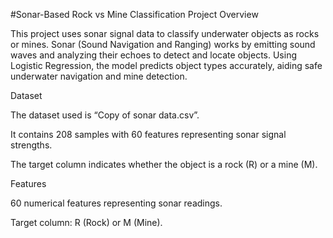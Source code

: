 #Sonar-Based Rock vs Mine Classification
Project Overview

This project uses sonar signal data to classify underwater objects as rocks or mines. Sonar (Sound Navigation and Ranging) works by emitting sound waves and analyzing their echoes to detect and locate objects. Using Logistic Regression, the model predicts object types accurately, aiding safe underwater navigation and mine detection.

Dataset

The dataset used is “Copy of sonar data.csv”.

It contains 208 samples with 60 features representing sonar signal strengths.

The target column indicates whether the object is a rock (R) or a mine (M).

Features

60 numerical features representing sonar readings.

Target column: R (Rock) or M (Mine).
